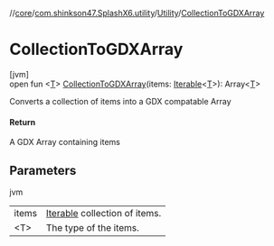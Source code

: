 //[core](../../../index.md)/[com.shinkson47.SplashX6.utility](../index.md)/[Utility](index.md)/[CollectionToGDXArray](-collection-to-g-d-x-array.md)

# CollectionToGDXArray

[jvm]\
open fun &lt;[T](-collection-to-g-d-x-array.md)&gt; [CollectionToGDXArray](-collection-to-g-d-x-array.md)(items: [Iterable](https://docs.oracle.com/javase/8/docs/api/java/lang/Iterable.html)&lt;[T](../-debug/-debug-window/index.md#1685238889%2FFunctions%2F971615585)&gt;): Array&lt;[T](../-debug/-debug-window/index.md#1685238889%2FFunctions%2F971615585)&gt;

Converts a collection of items into a GDX compatable Array

#### Return

A GDX Array containing items

## Parameters

jvm

| | |
|---|---|
| items | [Iterable](https://docs.oracle.com/javase/8/docs/api/java/lang/Iterable.html) collection of items. |
| &lt;T&gt; | The type of the items. |
